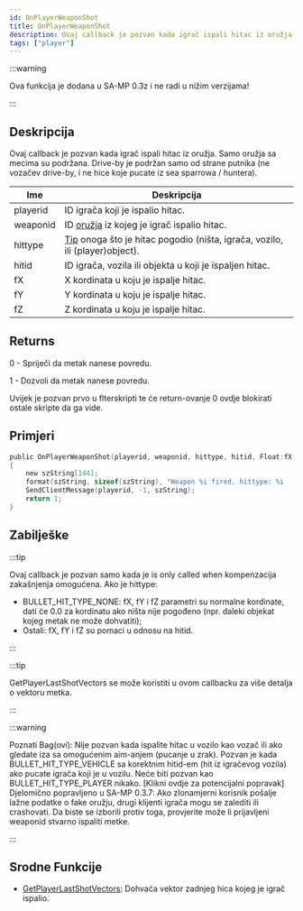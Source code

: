 ```yaml
---
id: OnPlayerWeaponShot
title: OnPlayerWeaponShot
description: Ovaj callback je pozvan kada igrač ispali hitac iz oružja.
tags: ["player"]
---
```


:::warning

Ova funkcija je dodana u SA-MP 0.3z i ne radi u nižim verzijama!

:::

## Deskripcija

Ovaj callback je pozvan kada igrač ispali hitac iz oružja. Samo oružja sa mecima su podržana. Drive-by je podržan samo od strane putnika (ne vozačev drive-by, i ne hice koje pucate iz sea sparrowa / huntera).

| Ime      | Deskripcija                                                                                                |
| -------- | ---------------------------------------------------------------------------------------------------------- |
| playerid | ID igrača koji je ispalio hitac.                                                                           |
| weaponid | ID [oružja](../resources/weaponids) iz kojeg je igrač ispalio hitac.                                       |
| hittype  | [Tip](../resources/bullethittypes) onoga što je hitac pogodio (ništa, igrača, vozilo, ili (player)object). |
| hitid    | ID igrača, vozila ili objekta u koji je ispaljen hitac.                                                    |
| fX       | X kordinata u koju je ispalje hitac.                                                                       |
| fY       | Y kordinata u koju je ispalje hitac.                                                                       |
| fZ       | Z kordinata u koju je ispalje hitac.                                                                       |

## Returns

0 - Spriječi da metak nanese povredu.

1 - Dozvoli da metak nanese povredu.

Uvijek je pozvan prvo u flterskripti te će return-ovanje 0 ovdje blokirati ostale skripte da ga vide.

## Primjeri

```c
public OnPlayerWeaponShot(playerid, weaponid, hittype, hitid, Float:fX, Float:fY, Float:fZ)
{
    new szString[144];
    format(szString, sizeof(szString), "Weapon %i fired. hittype: %i   hitid: %i   pos: %f, %f, %f", weaponid, hittype, hitid, fX, fY, fZ);
    SendClientMessage(playerid, -1, szString);
    return 1;
}
```

## Zabilješke

:::tip

Ovaj callback je pozvan samo kada je is only called when kompenzacija zakašnjenja omogućena. Ako je hittype:

- BULLET_HIT_TYPE_NONE: fX, fY i fZ parametri su normalne kordinate, dati će 0.0 za kordinatu ako ništa nije pogođeno (npr. daleki objekat kojeg metak ne može dohvatiti);
- Ostali: fX, fY i fZ su pomaci u odnosu na hitid.

:::

:::tip

GetPlayerLastShotVectors se može koristiti u ovom callbacku za više detalja o vektoru metka.

:::

:::warning

Poznati Bag(ovi): Nije pozvan kada ispalite hitac u vozilo kao vozač ili ako gledate iza sa omogućenim aim-anjem (pucanje u zrak). Pozvan je kada BULLET_HIT_TYPE_VEHICLE sa korektnim hitid-em (hit iz igračevog vozila) ako pucate igrača koji je u vozilu. Neće biti pozvan kao BULLET_HIT_TYPE_PLAYER nikako. [Klikni ovdje za potencijalni popravak] Djelomično popravljeno u SA-MP 0.3.7: Ako zlonamjerni korisnik pošalje lažne podatke o fake oružju, drugi klijenti igrača mogu se zalediti ili crashovati. Da biste se izborili protiv toga, provjerite može li prijavljeni weaponid stvarno ispaliti metke.

:::

## Srodne Funkcije

- [GetPlayerLastShotVectors](../functions/GetPlayerLastShotVectors): Dohvaća vektor zadnjeg hica kojeg je igrač ispalio.
